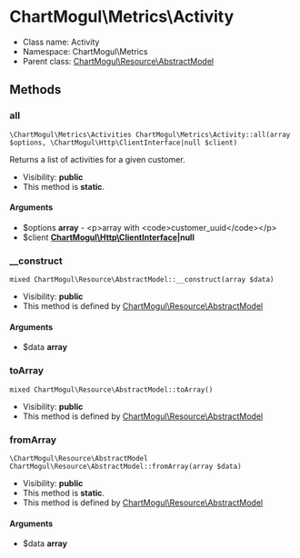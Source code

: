 ChartMogul\Metrics\Activity
===============






* Class name: Activity
* Namespace: ChartMogul\Metrics
* Parent class: [ChartMogul\Resource\AbstractModel](ChartMogul-Resource-AbstractModel.md)







Methods
-------


### all

    \ChartMogul\Metrics\Activities ChartMogul\Metrics\Activity::all(array $options, \ChartMogul\Http\ClientInterface|null $client)

Returns a list of activities for a given customer.



* Visibility: **public**
* This method is **static**.


#### Arguments
* $options **array** - &lt;p&gt;array with &lt;code&gt;customer_uuid&lt;/code&gt;&lt;/p&gt;
* $client **[ChartMogul\Http\ClientInterface](ChartMogul-Http-ClientInterface.md)|null**



### __construct

    mixed ChartMogul\Resource\AbstractModel::__construct(array $data)





* Visibility: **public**
* This method is defined by [ChartMogul\Resource\AbstractModel](ChartMogul-Resource-AbstractModel.md)


#### Arguments
* $data **array**



### toArray

    mixed ChartMogul\Resource\AbstractModel::toArray()





* Visibility: **public**
* This method is defined by [ChartMogul\Resource\AbstractModel](ChartMogul-Resource-AbstractModel.md)




### fromArray

    \ChartMogul\Resource\AbstractModel ChartMogul\Resource\AbstractModel::fromArray(array $data)





* Visibility: **public**
* This method is **static**.
* This method is defined by [ChartMogul\Resource\AbstractModel](ChartMogul-Resource-AbstractModel.md)


#### Arguments
* $data **array**


